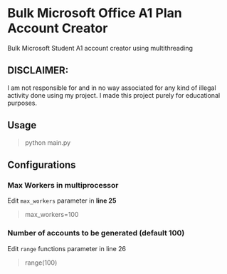 # Bulk Microsoft Office A1 Plan Account Creator
Bulk Microsoft Student A1 account creator using multithreading

## DISCLAIMER: 
I am not responsible for and in no way associated for any kind of illegal activity done using my project. I made this project purely for educational purposes.

## Usage
> python main.py



## Configurations

### Max Workers in multiprocessor
Edit `max_workers` parameter in **line 25**
> max_workers=100

### Number of accounts to be generated (default 100)
Edit `range` functions parameter in line 26
> range(100)
